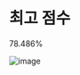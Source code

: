 # 최고 점수
78.486%

![image](https://user-images.githubusercontent.com/51853700/113156335-d86fcf80-9274-11eb-820c-869421872a6b.png)

